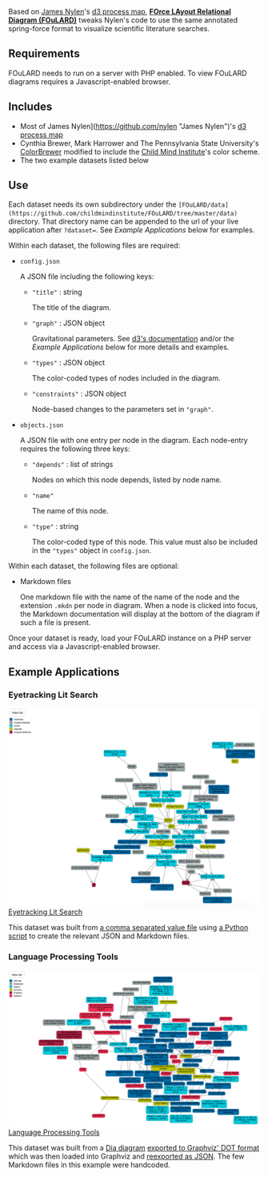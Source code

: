 Based on [James Nylen](https://github.com/nylen "James Nylen")'s [d3 process map](https://github.com/nylen/d3-process-map "d3_process_map"), **[FOrce LAyout Relational Diagram (FOuLARD)](https://github.com/childmindinstitute/FOuLARD)** tweaks Nylen's code to use the same annotated spring-force format to visualize scientific literature searches.

## Requirements
FOuLARD needs to run on a server with PHP enabled.
To view FOuLARD diagrams requires a Javascript-enabled browser.

## Includes
* Most of James Nylen](https://github.com/nylen "James Nylen")'s [d3 process map](https://github.com/nylen/d3-process-map "d3_process_map")
* Cynthia Brewer, Mark Harrower and The Pennsylvania State University's [ColorBrewer](http://colorbrewer2.org/?type=qualitative&scheme=Set3&n=12#type=qualitative&scheme=Set3&n=12) modified to include the [Child Mind Institute](https://childmind.org/)'s color scheme.
* The two example datasets listed below

## Use
Each dataset needs its own subdirectory under the `[FOuLARD/data](https://github.com/childmindinstitute/FOuLARD/tree/master/data)` directory. That directory name can be appended to the url of your live application after `?dataset=`. See *Example Applications* below for examples.

Within each dataset, the following files are required:
* `config.json`

  A JSON file including the following keys:
  * `"title"` : string
  
    The title of the diagram.
  * `"graph"` : JSON object
  
    Gravitational parameters. See [d3's documentation](https://github.com/d3/d3/blob/master/API.md#forces-d3-force) and/or the *Example Applications* below for more details and examples.
  * `"types"` : JSON object
  
    The color-coded types of nodes included in the diagram.
  * `"constraints"` : JSON object
  
    Node-based changes to the parameters set in `"graph"`.
* `objects.json`

  A JSON file with one entry per node in the diagram. Each node-entry requires the following three keys:
  * `"depends"` : list of strings
  
    Nodes on which this node depends, listed by node name.
  * `"name"`
  
    The name of this node.
    
  * `"type"` : string
  
    The color-coded type of this node. This value must also be included in the `"types"` object in `config.json`.
        
Within each dataset, the following files are optional:
* Markdown files

  One markdown file with the name of the name of the node and the extension `.mkdn` per node in diagram. When a node is clicked into focus, the Markdown documentation will display at the bottom of the diagram if such a file is present.
    
Once your dataset is ready, load your FOuLARD instance on a PHP server and access via a Javascript-enabled browser.

## Example Applications

### Eyetracking Lit Search
[![dataset=language-processing-tools](https://raw.githubusercontent.com/childmindinstitute/FOuLARD/master/img/thumb-eyetracking-lit-search.png)
Eyetracking Lit Search](http://vasegurt.com/jon/cmi/nylen-d3-process-map/graph.php?dataset=eyetracking-lit-search "dataset=eyetracking-lit-search")

This dataset was built from [a comma separated value file](https://github.com/childmindinstitute/nylen-d3-process-map/blob/master/data/eyetracking-lit-search/compilation.csv) using [a Python script](https://github.com/childmindinstitute/nylen-d3-process-map/blob/master/data/eyetracking-lit-search/reformat_csv.py) to create the relevant JSON and Markdown files. 

### Language Processing Tools
[![dataset=language-processing-tools](https://raw.githubusercontent.com/childmindinstitute/FOuLARD/master/img/thumb-language-processing-tools.png)
Language Processing Tools](http://vasegurt.com/jon/cmi/nylen-d3-process-map/graph.php?dataset=language-processing-tools "dataset=language-processing-tools")

This dataset was built from a [Dia diagram](https://github.com/childmindinstitute/nylen-d3-process-map/blob/master/data/language-processing-tools/Language%20Processing%20Tools.dia) [exported to Graphviz' DOT format](https://github.com/childmindinstitute/FOuLARD/blob/master/data/language-processing-tools/lpt.dot) which was then loaded into Graphviz and [reexported as JSON](https://github.com/childmindinstitute/FOuLARD/blob/master/data/language-processing-tools/objects.json). The few Markdown files in this example were handcoded.